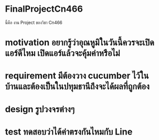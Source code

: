 # FinalProjectCn466
นี้คือ งาน Project ของวิชา Cn466

# motivation อยากรู้ว่าอุณหูมิในวันนี้ควรจะเปิดแอร์ดีไหม เปิดแอร์แล้วจะคุ้มค่าหรือไม่
# requirement มีต้องวาง cucumber ไว้ในบ้านและต้องเป็นในปทุมธานีถึงจะได้ผลที่ถูกต้อง
# design รูปวงจรต่างๆ
# test ทดสอบว่าได้ค่าตรงกันไหมกับ Line
